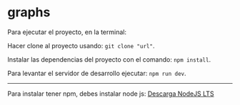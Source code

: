# graphs
Para ejecutar el proyecto, en la terminal:

Hacer clone al proyecto usando: `git clone "url"`.

Instalar las dependencias del proyecto con el comando: `npm install`.

Para levantar el servidor de desarrollo ejecutar: `npm run dev`.

------------

Para instalar tener npm, debes instalar node js: [Descarga NodeJS LTS](https://nodejs.org/es/ "Descarga NodeJS LTS")
